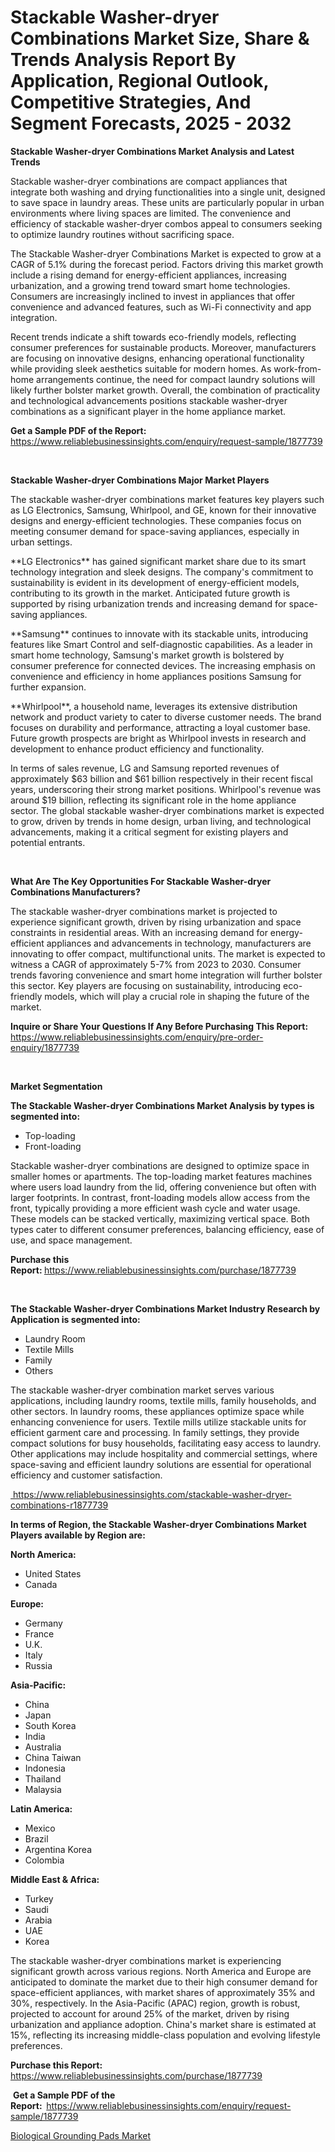 <p><h1>Stackable Washer-dryer Combinations Market Size, Share & Trends Analysis Report By Application, Regional Outlook, Competitive Strategies, And Segment Forecasts, 2025 - 2032</h1></p><p><strong>Stackable Washer-dryer Combinations Market Analysis and Latest Trends</strong></p>
<p><p>Stackable washer-dryer combinations are compact appliances that integrate both washing and drying functionalities into a single unit, designed to save space in laundry areas. These units are particularly popular in urban environments where living spaces are limited. The convenience and efficiency of stackable washer-dryer combos appeal to consumers seeking to optimize laundry routines without sacrificing space.</p><p>The Stackable Washer-dryer Combinations Market is expected to grow at a CAGR of 5.1% during the forecast period. Factors driving this market growth include a rising demand for energy-efficient appliances, increasing urbanization, and a growing trend toward smart home technologies. Consumers are increasingly inclined to invest in appliances that offer convenience and advanced features, such as Wi-Fi connectivity and app integration.</p><p>Recent trends indicate a shift towards eco-friendly models, reflecting consumer preferences for sustainable products. Moreover, manufacturers are focusing on innovative designs, enhancing operational functionality while providing sleek aesthetics suitable for modern homes. As work-from-home arrangements continue, the need for compact laundry solutions will likely further bolster market growth. Overall, the combination of practicality and technological advancements positions stackable washer-dryer combinations as a significant player in the home appliance market.</p></p>
<p><strong>Get a Sample PDF of the Report:&nbsp;</strong> <a href="https://www.reliablebusinessinsights.com/enquiry/request-sample/1877739?utm_campaign=2321&utm_medium=2&utm_source=Github&utm_content=ia&utm_term=05042025&utm_id=stackable-washer-dryer-combinations">https://www.reliablebusinessinsights.com/enquiry/request-sample/1877739</a></p>
<p>&nbsp;</p>
<p><strong>Stackable Washer-dryer Combinations Major Market Players</strong></p>
<p><p>The stackable washer-dryer combinations market features key players such as LG Electronics, Samsung, Whirlpool, and GE, known for their innovative designs and energy-efficient technologies. These companies focus on meeting consumer demand for space-saving appliances, especially in urban settings.</p><p>**LG Electronics** has gained significant market share due to its smart technology integration and sleek designs. The company's commitment to sustainability is evident in its development of energy-efficient models, contributing to its growth in the market. Anticipated future growth is supported by rising urbanization trends and increasing demand for space-saving appliances.</p><p>**Samsung** continues to innovate with its stackable units, introducing features like Smart Control and self-diagnostic capabilities. As a leader in smart home technology, Samsung's market growth is bolstered by consumer preference for connected devices. The increasing emphasis on convenience and efficiency in home appliances positions Samsung for further expansion.</p><p>**Whirlpool**, a household name, leverages its extensive distribution network and product variety to cater to diverse customer needs. The brand focuses on durability and performance, attracting a loyal customer base. Future growth prospects are bright as Whirlpool invests in research and development to enhance product efficiency and functionality.</p><p>In terms of sales revenue, LG and Samsung reported revenues of approximately $63 billion and $61 billion respectively in their recent fiscal years, underscoring their strong market positions. Whirlpool's revenue was around $19 billion, reflecting its significant role in the home appliance sector. The global stackable washer-dryer combinations market is expected to grow, driven by trends in home design, urban living, and technological advancements, making it a critical segment for existing players and potential entrants.</p></p>
<p>&nbsp;</p>
<p><strong>What Are The Key Opportunities For Stackable Washer-dryer Combinations Manufacturers?</strong></p>
<p><p>The stackable washer-dryer combinations market is projected to experience significant growth, driven by rising urbanization and space constraints in residential areas. With an increasing demand for energy-efficient appliances and advancements in technology, manufacturers are innovating to offer compact, multifunctional units. The market is expected to witness a CAGR of approximately 5-7% from 2023 to 2030. Consumer trends favoring convenience and smart home integration will further bolster this sector. Key players are focusing on sustainability, introducing eco-friendly models, which will play a crucial role in shaping the future of the market.</p></p>
<p><strong>Inquire or Share Your Questions If Any Before Purchasing This Report:</strong> <a href="https://www.reliablebusinessinsights.com/enquiry/pre-order-enquiry/1877739?utm_campaign=2321&utm_medium=2&utm_source=Github&utm_content=ia&utm_term=05042025&utm_id=stackable-washer-dryer-combinations">https://www.reliablebusinessinsights.com/enquiry/pre-order-enquiry/1877739</a></p>
<p>&nbsp;</p>
<p><strong>Market Segmentation</strong></p>
<p><strong>The Stackable Washer-dryer Combinations Market Analysis by types is segmented into:</strong></p>
<p><ul><li>Top-loading</li><li>Front-loading</li></ul></p>
<p><p>Stackable washer-dryer combinations are designed to optimize space in smaller homes or apartments. The top-loading market features machines where users load laundry from the lid, offering convenience but often with larger footprints. In contrast, front-loading models allow access from the front, typically providing a more efficient wash cycle and water usage. These models can be stacked vertically, maximizing vertical space. Both types cater to different consumer preferences, balancing efficiency, ease of use, and space management.</p></p>
<p><strong>Purchase this Report:&nbsp;</strong><a href="https://www.reliablebusinessinsights.com/purchase/1877739?utm_campaign=2321&utm_medium=2&utm_source=Github&utm_content=ia&utm_term=05042025&utm_id=stackable-washer-dryer-combinations">https://www.reliablebusinessinsights.com/purchase/1877739</a></p>
<p>&nbsp;</p>
<p><strong>The Stackable Washer-dryer Combinations Market Industry Research by Application is segmented into:</strong></p>
<p><ul><li>Laundry Room</li><li>Textile Mills</li><li>Family</li><li>Others</li></ul></p>
<p><p>The stackable washer-dryer combination market serves various applications, including laundry rooms, textile mills, family households, and other sectors. In laundry rooms, these appliances optimize space while enhancing convenience for users. Textile mills utilize stackable units for efficient garment care and processing. In family settings, they provide compact solutions for busy households, facilitating easy access to laundry. Other applications may include hospitality and commercial settings, where space-saving and efficient laundry solutions are essential for operational efficiency and customer satisfaction.</p></p>
<p><a href="https://www.reliablebusinessinsights.com/stackable-washer-dryer-combinations-r1877739?utm_campaign=2321&utm_medium=2&utm_source=Github&utm_content=ia&utm_term=05042025&utm_id=stackable-washer-dryer-combinations">&nbsp;https://www.reliablebusinessinsights.com/stackable-washer-dryer-combinations-r1877739</a></p>
<p><strong>In terms of Region, the Stackable Washer-dryer Combinations Market Players available by Region are:</strong></p>
<p>
    <p> <strong> North America: </strong>
        <ul>
            <li>United States</li>
            <li>Canada</li>
        </ul>
        </p> 
    <p> <strong> Europe: </strong>
        <ul>
            <li>Germany</li>
            <li>France</li>
            <li>U.K.</li>
            <li>Italy</li>
            <li>Russia</li>
        </ul>
        </p> 
    <p> <strong> Asia-Pacific: </strong>
        <ul>
            <li>China</li>
            <li>Japan</li>
            <li>South Korea</li>
            <li>India</li>
            <li>Australia</li>
            <li>China Taiwan</li>
            <li>Indonesia</li>
            <li>Thailand</li>
            <li>Malaysia</li>
        </ul>
        </p> 
    <p> <strong> Latin America: </strong>
        <ul>
            <li>Mexico</li>
            <li>Brazil</li>
            <li>Argentina Korea</li>
            <li>Colombia</li>
        </ul>
        </p> 
    <p> <strong> Middle East & Africa: </strong>
        <ul>
            <li>Turkey</li>
            <li>Saudi</li>
            <li>Arabia</li>
            <li>UAE</li>
            <li>Korea</li>
        </ul>
    </p>
    </p>
<p><p>The stackable washer-dryer combinations market is experiencing significant growth across various regions. North America and Europe are anticipated to dominate the market due to their high consumer demand for space-efficient appliances, with market shares of approximately 35% and 30%, respectively. In the Asia-Pacific (APAC) region, growth is robust, projected to account for around 25% of the market, driven by rising urbanization and appliance adoption. China's market share is estimated at 15%, reflecting its increasing middle-class population and evolving lifestyle preferences.</p></p>
<p><strong>Purchase this Report: </strong><a href="https://www.reliablebusinessinsights.com/purchase/1877739?utm_campaign=2321&utm_medium=2&utm_source=Github&utm_content=ia&utm_term=05042025&utm_id=stackable-washer-dryer-combinations">https://www.reliablebusinessinsights.com/purchase/1877739</a></p>
<p>&nbsp;<strong>Get a Sample PDF of the Report:&nbsp;&nbsp;</strong><a href="https://www.reliablebusinessinsights.com/enquiry/request-sample/1877739?utm_campaign=2321&utm_medium=2&utm_source=Github&utm_content=ia&utm_term=05042025&utm_id=stackable-washer-dryer-combinations">https://www.reliablebusinessinsights.com/enquiry/request-sample/1877739</a></p>
<p><strong></strong></p>
<p><p><a href="https://github.com/DianaWilson796/Market-Research-Report-List-2/blob/main/biological-grounding-pads-market.md?utm_campaign=2321&utm_medium=2&utm_source=Github&utm_content=ia&utm_term=05042025&utm_id=stackable-washer-dryer-combinations">Biological Grounding Pads Market</a></p></p>